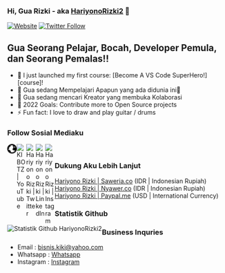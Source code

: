 ### Hi, Gua Rizki - aka [HariyonoRizki2][website] 👋 

[![Website](https://img.shields.io/website?label=kibotz.xyz&style=for-the-badge&url=https%3A%2F%2Fkibotz.xyz)](https://kibotz.xyz)
[![Twitter Follow](https://img.shields.io/twitter/follow/HariyonoRizki?color=1DA1F2&logo=twitter&style=for-the-badge)](https://twitter.com/intent/follow?original_referer=https%3A%2F%2Fgithub.com%2FHariyonoRizki2&screen_name=HariyonoRizki2)

## Gua Seorang Pelajar, Bocah, Developer Pemula, dan Seorang Pemalas!!

- 🔭 I just launched my first course: [Become A VS Code SuperHero!][course]!
- 🌱 Gua sedang Mempelajari Apapun yang ada didunia ini🤣
- 👯 Gua sedang mencari Kreator yang membuka Kolaborasi
- 🥅 2022 Goals: Contribute more to Open Source projects
- ⚡ Fun fact: I love to draw and play guitar / drums

### Follow Sosial Mediaku

[<img align="left" alt="KIBOTZ | Website" width="22px" src="https://raw.githubusercontent.com/iconic/open-iconic/master/svg/globe.svg" />][website]
[<img align="left" alt="KIBOTZ | YouTube" width="22px" src="https://cdn.jsdelivr.net/npm/simple-icons@v3/icons/youtube.svg" />][youtube]
[<img align="left" alt="Hariyono Rizki | Twitter" width="22px" src="https://cdn.jsdelivr.net/npm/simple-icons@v3/icons/twitter.svg" />][twitter]
[<img align="left" alt="Hariyono Rizki | LinkedIn" width="22px" src="https://cdn.jsdelivr.net/npm/simple-icons@v3/icons/linkedin.svg" />][linkedin]
[<img align="left" alt="Hariyono Rizki | Instagram" width="22px" src="https://cdn.jsdelivr.net/npm/simple-icons@v3/icons/instagram.svg" />][instagram]

</br>

### Dukung Aku Lebih Lanjut
<a href="https://saweria.co/HariyonoRizki">Hariyono Rizki | Saweria.co</a> (IDR | Indonesian Rupiah) </br>
<a href="https://nyawer.co/HariyonoRizki">Hariyono Rizki | Nyawer.co</a> (IDR | Indonesian Rupiah) </br>
<a href="https://paypal.me/hariyonorizki">Hariyono Rizki | Paypal.me</a> (USD | International Currency)



### Statistik Github

  <img align="left" alt="Statistik Github HariyonoRizki2" src="https://github-readme-stats.vercel.app/api?username=HariyonoRizki2&show_icons=true&hide_border=true" />

### Business Inquries
- Email : bisnis.kiki@yahoo.com
- Whatsapp : <a href="http://wa.me/6285883789662"> Whatsapp</a>
- Instagram : <a href="https://instagram.com/hariyonorizki_"> Instagram</a>


[website]: https://kibotz.xyz
[twitter]: https://twitter.com/HariyonoRizki
[youtube]: https://youtube.com/codeSTACKr
[instagram]: https://instagram.com/HariyonoRizki_
[linkedin]: https://linkedin.com/in/HariyonoRizki
